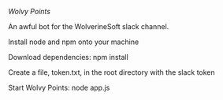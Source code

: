 *Wolvy Points*

An awful bot for the WolverineSoft slack channel.

Install node and npm onto your machine

Download dependencies: npm install

Create a file, token.txt, in the root directory with the slack token

Start Wolvy Points: node app.js